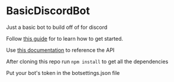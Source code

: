 # BasicDiscordBot
Just a basic bot to build off of for discord

Follow [this guide](https://discordjs.guide/) for to learn how to get started.

Use [this documentation](https://discord.js.org/#/) to reference the API

After cloning this repo run `npm install` to get all the dependencies

Put your bot's token in the botsettings.json file

